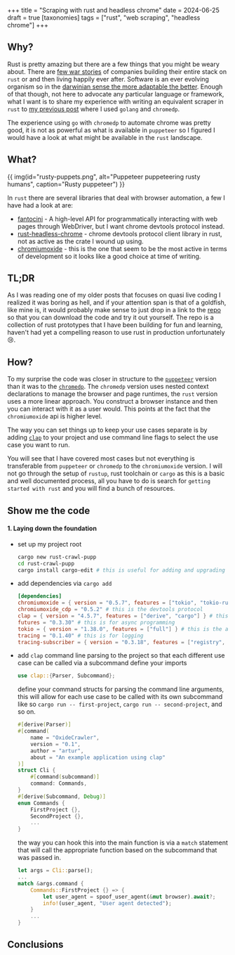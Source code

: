 +++
title = "Scraping with rust and headless chrome"
date = 2024-06-25
draft = true
[taxonomies]
tags = ["rust", "web scraping", "headless chrome"]
+++

## Why?

Rust is pretty amazing but there are a few things that you might be weary about. There are [few war stories](https://discord.com/blog/why-discord-is-switching-from-go-to-rust) of companies building their entire stack on `rust` or and then living happily ever after. Software is an ever evolving organism so in the [darwinian sense the more adaptable the better](https://www.darwinproject.ac.uk/people/about-darwin/six-things-darwin-never-said/evolution-misquotation). Enough of that though, not here to advocate any particular language or framework, what I want is to share my experience with writing an equivalent scraper in `rust` to [my previous post](../using-go-chromedp/) where I used `golang` and `chromedp`.

The experience using `go` with `chromedp` to automate chrome was pretty good, it is not as powerful as what is available in `puppeteer` so I figured I would have a look at what might be available in the `rust` landscape.


## What?

{{ img(id="rusty-puppets.png", alt="Puppeteer puppeteering rusty humans", caption="Rusty puppeteer") }}

In `rust` there are several libraries that deal with browser automation, a few I have had a look at are:
- [fantocini](https://github.com/jonhoo/fantoccini) - A high-level API for programmatically interacting with web pages through WebDriver, but I want chrome devtools protocol instead.
- [rust-headless-chrome](https://github.com/rust-headless-chrome/rust-headless-chrome) - chrome devtools protocol client library in rust, not as active as the crate I wound up using.
- [chromiumoxide](https://github.com/mattsse/chromiumoxide) - this is the one that seem to be the most active in terms of development so it looks like a good choice at time of writing.

## TL;DR

As I was reading one of my older posts that focuses on quasi live coding I realized it was boring as hell, and if your attention span is that of a goldfish, like mine is, it would probably make sense to just drop in a link to the [repo](https://github.com/adaschevici/rustic-toy-chest/tree/main/rust-crawl-pupp) so that you can download the code and try it out yourself. The repo is a collection of rust prototypes that I have been building for fun and learning, haven't had yet a compelling reason to use rust in production unfortunately :cry:.

## How?

To my surprise the code was closer in structure to the [`puppeteer`](https://pptr.dev/) version than it was to the [`chromedp`](https://github.com/chromedp/chromedp). The `chromedp` version uses nested context declarations to manage the browser and page runtimes, the `rust` version uses a more linear approach. You construct a browser instance and then you can interact with it as a user would. This points at the fact that the `chromiumoxide` api is higher level. 

The way you can set things up to keep your use cases separate is by adding [`clap`](https://docs.rs/clap/latest/clap/) to your project and use command line flags to select the use case you want to run.

You will see that I have covered most cases but not everything is transferable from `puppeteer` or `chromedp` to the `chromiumoxide` version. I will not go through the setup of `rustup`, rust toolchain or `cargo` as this is a basic and well documented process, all you have to do is search for `getting started with rust` and you will find a bunch of resources.

## Show me the code

#### 1. Laying down the foundation

  - set up my project root
    ```bash
    cargo new rust-crawl-pupp
    cd rust-crawl-pupp
    cargo install cargo-edit # this is useful for adding and upgrading dependencies
    ```
  - add dependencies via `cargo add` 
    ```toml
    [dependencies]
    chromiumoxide = { version = "0.5.7", features = ["tokio", "tokio-runtime"] } # this is the main dependency
    chromiumoxide_cdp = "0.5.2" # this is the devtools protocol
    clap = { version = "4.5.7", features = ["derive", "cargo"] } # this is for command line parsing
    futures = "0.3.30" # this is for async programming
    tokio = { version = "1.38.0", features = ["full"] } # this is the async runtime
    tracing = "0.1.40" # this is for logging
    tracing-subscriber = { version = "0.3.18", features = ["registry", "env-filter"] } # this is for logging
    ```

  - add `clap` command line parsing to the project so that each different use case can be called via a subcommand
    define your imports

    ```rust
    use clap::{Parser, Subcommand};
    ```

    define your command structs for parsing the command line arguments, this will allow for each use case to be called with its own subcommand like so `cargo run -- first-project`, `cargo run -- second-project`, and so on.

    ```rust
    #[derive(Parser)]
    #[command(
        name = "OxideCrawler",
        version = "0.1",
        author = "artur",
        about = "An example application using clap"
    )]
    struct Cli {
        #[command(subcommand)]
        command: Commands,
    }
    #[derive(Subcommand, Debug)]
    enum Commands {
        FirstProject {},
        SecondProject {},
        ...
    }
    ```

    the way you can hook this into the main function is via a `match` statement that will call the appropriate function based on the subcommand that was passed in.

    ```rust
    let args = Cli::parse();
    ...
    match &args.command {
        Commands::FirstProject {} => {
            let user_agent = spoof_user_agent(&mut browser).await?;
            info!(user_agent, "User agent detected");
        }
        ...
    }

    ```

## Conclusions
